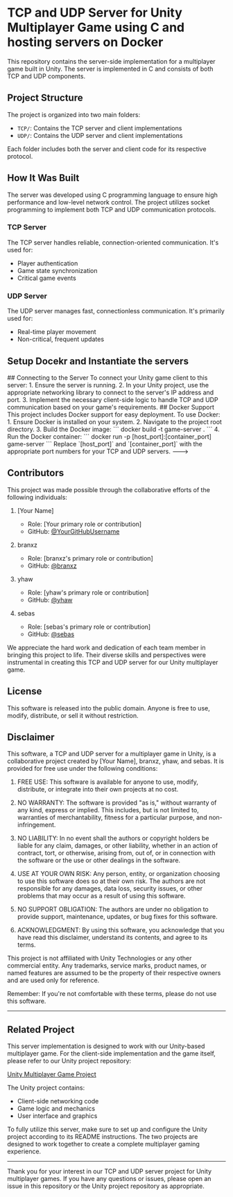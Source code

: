 # TCP and UDP Server for Unity Multiplayer Game using C and hosting servers on Docker

This repository contains the server-side implementation for a multiplayer game built in Unity. The server is implemented in C and consists of both TCP and UDP components.

## Project Structure

The project is organized into two main folders:

- `TCP/`: Contains the TCP server and client implementations
- `UDP/`: Contains the UDP server and client implementations

Each folder includes both the server and client code for its respective protocol.

## How It Was Built

The server was developed using C programming language to ensure high performance and low-level network control. The project utilizes socket programming to implement both TCP and UDP communication protocols.

### TCP Server
The TCP server handles reliable, connection-oriented communication. It's used for:
- Player authentication
- Game state synchronization
- Critical game events

### UDP Server
The UDP server manages fast, connectionless communication. It's primarily used for:
- Real-time player movement
- Non-critical, frequent updates

## Setup Docekr and Instantiate the servers

 <!--- To set up and run the server:

1. Clone this repository:
   ```
   git clone https://github.com/branxz07/Docker-TCP-UDP-servers-in-C.git
   ```

2. Navigate to the desired server directory (TCP or UDP):
   ```
   cd TCP/server
   ```
   or
   ```
   cd UDP/server
   ```

3. Compile the server code:
   ```
   gcc -o server server.c
   ```

4. Run the server:
   ```
   ./server
   ```

Repeat steps 2-4 for both TCP and UDP servers if you need to run both simultaneously. --!>

## Connecting to the Server

To connect your Unity game client to this server:

1. Ensure the server is running.
2. In your Unity project, use the appropriate networking library to connect to the server's IP address and port.
3. Implement the necessary client-side logic to handle TCP and UDP communication based on your game's requirements.

## Docker Support

This project includes Docker support for easy deployment. To use Docker:

1. Ensure Docker is installed on your system.
2. Navigate to the project root directory.
3. Build the Docker image:
   ```
   docker build -t game-server .
   ```
4. Run the Docker container:
   ```
   docker run -p [host_port]:[container_port] game-server
   ```

Replace `[host_port]` and `[container_port]` with the appropriate port numbers for your TCP and UDP servers. --->

## Contributors

This project was made possible through the collaborative efforts of the following individuals:

1. [Your Name]
   - Role: [Your primary role or contribution]
   - GitHub: [@YourGitHubUsername](https://github.com/YourGitHubUsername)

2. branxz
   - Role: [branxz's primary role or contribution]
   - GitHub: [@branxz](https://github.com/branxz)

3. yhaw
   - Role: [yhaw's primary role or contribution]
   - GitHub: [@yhaw](https://github.com/yhaw)

4. sebas
   - Role: [sebas's primary role or contribution]
   - GitHub: [@sebas](https://github.com/sebas)

We appreciate the hard work and dedication of each team member in bringing this project to life. Their diverse skills and perspectives were instrumental in creating this TCP and UDP server for our Unity multiplayer game.

## License

This software is released into the public domain. Anyone is free to use, modify, distribute, or sell it without restriction.

## Disclaimer

This software, a TCP and UDP server for a multiplayer game in Unity, is a collaborative project created by [Your Name], branxz, yhaw, and sebas. It is provided for free use under the following conditions:

1. FREE USE: This software is available for anyone to use, modify, distribute, or integrate into their own projects at no cost.

2. NO WARRANTY: The software is provided "as is," without warranty of any kind, express or implied. This includes, but is not limited to, warranties of merchantability, fitness for a particular purpose, and non-infringement.

3. NO LIABILITY: In no event shall the authors or copyright holders be liable for any claim, damages, or other liability, whether in an action of contract, tort, or otherwise, arising from, out of, or in connection with the software or the use or other dealings in the software.

4. USE AT YOUR OWN RISK: Any person, entity, or organization choosing to use this software does so at their own risk. The authors are not responsible for any damages, data loss, security issues, or other problems that may occur as a result of using this software.

5. NO SUPPORT OBLIGATION: The authors are under no obligation to provide support, maintenance, updates, or bug fixes for this software.

6. ACKNOWLEDGMENT: By using this software, you acknowledge that you have read this disclaimer, understand its contents, and agree to its terms.

This project is not affiliated with Unity Technologies or any other commercial entity. Any trademarks, service marks, product names, or named features are assumed to be the property of their respective owners and are used only for reference.

Remember: If you're not comfortable with these terms, please do not use this software.

---

## Related Project

This server implementation is designed to work with our Unity-based multiplayer game. For the client-side implementation and the game itself, please refer to our Unity project repository:

[Unity Multiplayer Game Project]((https://github.com/branxz07/FPS-Multiplayer-Unity-and-Docker.git))

The Unity project contains:
- Client-side networking code
- Game logic and mechanics
- User interface and graphics

To fully utilize this server, make sure to set up and configure the Unity project according to its README instructions. The two projects are designed to work together to create a complete multiplayer gaming experience.

---

Thank you for your interest in our TCP and UDP server project for Unity multiplayer games. If you have any questions or issues, please open an issue in this repository or the Unity project repository as appropriate.
